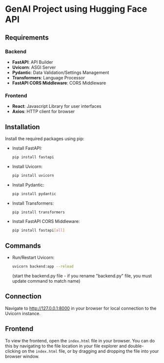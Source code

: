 # GenAI Project using Hugging Face API

## Requirements

### Backend

- **FastAPI**: API Builder 
- **Uvicorn**: ASGI Server
- **Pydantic**: Data Validation/Settings Management
- **Transformers**: Language Processor
- **FastAPI CORS Middleware**: CORS Middleware

### Frontend

- **React**: Javascript Library for user interfaces
- **Axios**: HTTP client for browser

## Installation

Install the required packages using pip:

- Install FastAPI:
  ```sh
  pip install fastapi
  ```

- Install Uvicorn:
  ```sh
  pip install uvicorn
  ```

- Install Pydantic:
  ```sh
  pip install pydantic
  ```

- Install Transformers:
  ```sh
  pip install transformers
  ```

- Install FastAPI CORS Middleware:
  ```sh
  pip install fastapi[all]
  ```

## Commands

- Run/Restart Uvicorn:
  ```sh
  uvicorn backend:app --reload
  ```
  (start the backend.py file - if you rename "backend.py" file, you must update command to match name)

## Connection

Navigate to http://127.0.0.1:8000 in your browser for local connection to the Uvicorn instance.

## Frontend

To view the frontend, open the `index.html` file in your browser. You can do this by navigating to the file location in your file explorer and double-clicking on the `index.html` file, or by dragging and dropping the file into your browser window.